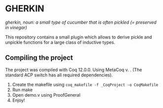 # GHERKIN 
*gherkin, noun: a small type of cucumber that is often pickled (= preserved in vinegar)*

This repository contains a small plugin which allows to derive pickle and unpickle functions for a large class of inductive types.  

## Compiling the project
The project was compiled with Coq 12.0.0. Using MetaCoq v. . (The standard ACP switch has all required dependencies).
1. Create the makefile using ``coq_makefile -f _CoqProject -o CoqMakefile``
2. Run make
3. Open demo.v using ProofGeneral 
4. Enjoy!
